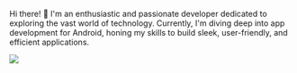 Hi there! 👋
I'm an enthusiastic and passionate developer dedicated to exploring the vast world of technology. Currently, I'm diving deep into app development for Android, honing my skills to build sleek, user-friendly, and efficient applications.

[![](https://visitcount.itsvg.in/api?id=MadalinDolca&label=Profile%20Views&color=0&icon=0&pretty=false)](https://visitcount.itsvg.in)
